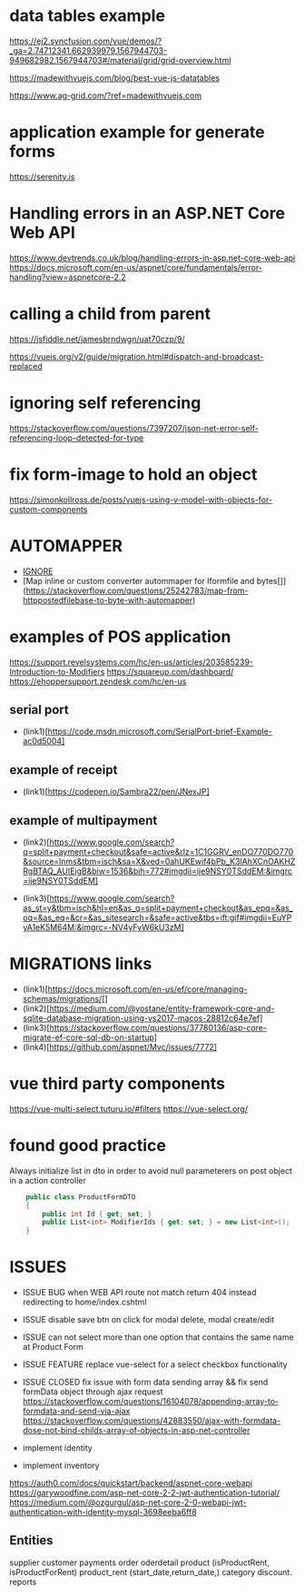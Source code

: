


# data tables example
https://ej2.syncfusion.com/vue/demos/?_ga=2.74712341.662939979.1567944703-949682982.1567944703#/material/grid/grid-overview.html

https://madewithvuejs.com/blog/best-vue-js-datatables

https://www.ag-grid.com/?ref=madewithvuejs.com

# application example for generate forms
https://serenity.is


# Handling errors in an ASP.NET Core Web API

https://www.devtrends.co.uk/blog/handling-errors-in-asp.net-core-web-api
https://docs.microsoft.com/en-us/aspnet/core/fundamentals/error-handling?view=aspnetcore-2.2



# calling a child from parent

https://jsfiddle.net/jamesbrndwgn/uat70czp/9/

https://vuejs.org/v2/guide/migration.html#dispatch-and-broadcast-replaced


# ignoring self referencing

https://stackoverflow.com/questions/7397207/json-net-error-self-referencing-loop-detected-for-type

# fix form-image to hold an object
https://simonkollross.de/posts/vuejs-using-v-model-with-objects-for-custom-components



# AUTOMAPPER
* [IGNORE](https://docs.automapper.org/en/stable/8.0-Upgrade-Guide.html?highlight=ignore#forsourcemember-ignore)
* [Map inline or custom converter autommaper for Iformfile and bytes[]] (https://stackoverflow.com/questions/25242783/map-from-httppostedfilebase-to-byte-with-automapper)


# examples of POS application


https://support.revelsystems.com/hc/en-us/articles/203585239-Introduction-to-Modifiers
https://squareup.com/dashboard/
https://ehoppersupport.zendesk.com/hc/en-us

## serial port
* (link1)[https://code.msdn.microsoft.com/SerialPort-brief-Example-ac0d5004]

## example of receipt 
* (link1)[https://codepen.io/Sambra22/pen/JNexJP]


## example of multipayment

* (link2)[https://www.google.com/search?q=split+payment+checkout&safe=active&rlz=1C1GGRV_enDO770DO770&source=lnms&tbm=isch&sa=X&ved=0ahUKEwif4bPb_K3lAhXCnOAKHZRgBTAQ_AUIEigB&biw=1536&bih=772#imgdii=ije9NSY0TSddEM:&imgrc=ije9NSY0TSddEM]


* (link3)[https://www.google.com/search?as_st=y&tbm=isch&hl=en&as_q=split+payment+checkout&as_epq=&as_oq=&as_eq=&cr=&as_sitesearch=&safe=active&tbs=ift:gif#imgdii=EuYPyA1eK5M64M:&imgrc=-NV4yFyW6kU3zM]


# MIGRATIONS links

* (link1)[https://docs.microsoft.com/en-us/ef/core/managing-schemas/migrations/[]
* (link2)[https://medium.com/@yostane/entity-framework-core-and-sqlite-database-migration-using-vs2017-macos-28812c64e7ef]
* (link3)[https://stackoverflow.com/questions/37780136/asp-core-migrate-ef-core-sql-db-on-startup]
* (link4)[https://github.com/aspnet/Mvc/issues/7772]

# vue third party components
https://vue-multi-select.tuturu.io/#filters
https://vue-select.org/


# found good practice

Always initialize list in dto in order to avoid null parameterers on post object in a action controller

```.cs
    public class ProductFormDTO
    {
        public int Id { get; set; }
        public List<int> ModifierIds { get; set; } = new List<int>();
    }
```

# ISSUES 

* ISSUE BUG when WEB API route not match return 404 instead redirecting to home/index.cshtml
* ISSUE disable save btn on click for modal delete, modal create/edit
* ISSUE can not select more than one option that contains the same name at Product Form
* ISSUE FEATURE replace vue-select for a select checkbox functionality
* ISSUE CLOSED  fix issue with form data sending array && fix  send formData object through ajax request 
https://stackoverflow.com/questions/16104078/appending-array-to-formdata-and-send-via-ajax
https://stackoverflow.com/questions/42883550/ajax-with-formdata-dose-not-bind-childs-array-of-objects-in-asp-net-controller


* implement identity 
* implement inventory


https://auth0.com/docs/quickstart/backend/aspnet-core-webapi
https://garywoodfine.com/asp-net-core-2-2-jwt-authentication-tutorial/
https://medium.com/@ozgurgul/asp-net-core-2-0-webapi-jwt-authentication-with-identity-mysql-3698eeba6ff8

## Entities

supplier
customer
payments
order
oderdetail
product (isProductRent, isProductForRent)
product_rent (start_date,return_date,)
category
discount.
reports
